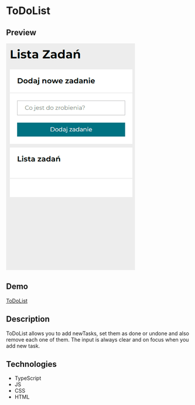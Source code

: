 # ToDoList

## Preview

!["To do list in action"](images/animation3.gif)

## Demo

[ToDoList](https://kaniewskisoftware.github.io/toDoList/)

## Description

ToDoList allows you to add newTasks, set them as done or undone and also remove each one of them. The input is always clear and on focus when you add new task.

## Technologies

- TypeScript
- JS
- CSS
- HTML
